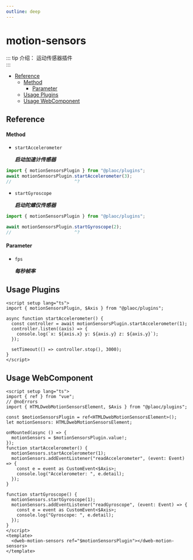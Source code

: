 ```yaml
---
outline: deep
---
```


# motion-sensors

<Badges name="@plaoc/plugins" />

::: tip 介绍：
运动传感器插件  
:::

- [Reference](#reference)
  - [Method](#method)
    - [Parameter](#parameter)
  - [Usage Plugins](#usage-plugins)
  - [Usage WebComponent](#usage-webcomponent)

## Reference

#### Method

- `startAccelerometer`

  **_启动加速计传感器_**

```ts twoslash
import { motionSensorsPlugin } from "@plaoc/plugins";
await motionSensorsPlugin.startAccelerometer(3);
//                        ^?
```

- `startGyroscope`

  **_启动陀螺仪传感器_**

```ts twoslash
import { motionSensorsPlugin } from "@plaoc/plugins";

await motionSensorsPlugin.startGyroscope(2);
//                        ^?
```

#### Parameter

- `fps`

  **_每秒帧率_**

## Usage Plugins

```vue twoslash
<script setup lang="ts">
import { motionSensorsPlugin, $Axis } from "@plaoc/plugins";

async function startAccelerometer() {
  const controller = await motionSensorsPlugin.startAccelerometer(1);
  controller.listen((axis) => {
    console.log(`x: ${axis.x} y: ${axis.y} z: ${axis.y}`);
  });

  setTimeout(() => controller.stop(), 3000);
}
</script>
```

## Usage WebComponent

```vue twoslash
<script setup lang="ts">
import { ref } from "vue";
// @noErrors
import { HTMLDwebMotionSensorsElement, $Axis } from "@plaoc/plugins";

const $motionSensorsPlugin = ref<HTMLDwebMotionSensorsElement>();
let motionSensors: HTMLDwebMotionSensorsElement;

onMounted(async () => {
  motionSensors = $motionSensorsPlugin.value!;
});
function startAccelerometer() {
  motionSensors.startAccelerometer(1);
  motionSensors.addEventListener("readAccelerometer", (event: Event) => {
    const e = event as CustomEvent<$Axis>;
    console.log("Accelerometer: ", e.detail);
  });
}

function startGyroscope() {
  motionSensors.startGyroscope(1);
  motionSensors.addEventListener("readGyroscope", (event: Event) => {
    const e = event as CustomEvent<$Axis>;
    console.log("Gyroscope: ", e.detail);
  });
}
</script>
<template>
  <dweb-motion-sensors ref="$motionSensorsPlugin"></dweb-motion-sensors>
</template>
```
